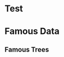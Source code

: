 # Test

# Famous Data

## Famous Trees

<div id="famous-trees-datalist" class="hh-data-list mt-4"></div>

<script>
  new HHDataList({
    controlsAreSmall: { value: false, hasUI: true },
    fieldColWidth: 'narrow',
    fieldDefs: {
      managed: [
        { name: 'id', label: 'ID', isChecked: false }, 
        { name: 'name', label: 'Name', isEditable: true }, 
        { name: 'species', label: 'Species',
          transform: (v) => ({ url: v.link, title: v.text }),
          display: { type: 'link' }
        }, 
        { name: 'description', label: 'Description', colWidth: 'wide', 
          display: { type: 'text', rows: 3 }
        }, 
        { name: 'city', label: 'Nearby City' },
        { name: 'country', label: 'Country',
          transform: async (v) => (await HHDataList.get(`http://localhost:8081/api/devportals/v1/countries/${v}`)).data.name
        },
        { name: 'coordinates', label: 'Coordinates', 
          transform: (v) => ({ 
            url: `https://www.google.com/maps/search/?api=1&query=${v.lat},${v.long}`, 
            title: `${v.lat}, ${v.long}` 
          }),
          display: { type: 'link' }
        }, 
        { name: 'birthYear', label: 'Age (years)',
          transform: (v) => `${ (new Date().getFullYear() - v).toLocaleString() }`
        }, 
        { name: 'height', label: 'Height (meters)', 
          transform: (v) => v > 0 ? Math.round(v * 0.3048) : 'Unknown'
        }, 
        { name: 'links', label: 'Links', 
          transform: (v) => {
            const a = [];
            for (let i of v) { a.push({ url: i.link, title: i.text }); }
            return a;
          },
          display: { type: 'link' }
        }
      ],
      transformed: [
        { alias: 'ID', fieldNames: ['id'], isChecked: false }, 
        { alias: 'Name', fieldNames: ['name'] }, 
        { alias: 'Species', fieldNames: ['species'],
          transform: (v) => ({ url: v.link, title: v.text }),
          display: { type: 'link' }
        }, 
        { alias: 'Description', fieldNames: ['description'], colWidth: 'wide', 
          display: { type: 'text', rows: 3 }
        }, 
        { alias: 'Nearby City', fieldNames: ['city'] },
        { alias: 'Country', fieldNames: ['country'],
          transform: async (v) => (await HHDataList.get(`http://localhost:8081/api/devportals/v1/countries/${v}`)).data.name
        },
        { alias: 'Coordinates', fieldNames: ['lat', 'long'], 
          transform: (v) => ({ 
            url: `https://www.google.com/maps/search/?api=1&query=${v.lat},${v.long}`, 
            title: `${v.lat}, ${v.long}` 
          }),
          display: { type: 'link' }
        }, 
        { alias: 'Age (years)', fieldNames: ['birthYear'],
          transform: (v) => `${ (new Date().getFullYear() - v).toLocaleString() }`
        }, 
        { alias: 'Height (meters)', fieldNames: ['height'], 
          transform: (v) => v > 0 ? Math.round(v * 0.3048) : 'Unknown'
        }, 
        { alias: 'Links', fieldNames: ['links'], 
          transform: (v) => {
            const a = [];
            for (let i of v) { a.push({ url: i.link, title: i.text }); }
            return a;
          },
          display: { type: 'link' }
        }
      ]
    },
    id: 'famous-trees-datalist',
    queryParams: {
      fields: { name: 'fields', default: '*' },
      filter: { name: 'filter' },
      order: { name: 'order', default: 'name' },
      page: { name: 'page' },
      limit: { name: 'limit', choices: [1, 3, 5, 10, 15, 20, 50, 100], default: 5 }
    },
    recordColWidth: 'medium',
    recordContentMode: { value: 'Values', hasUI: true },
    recordCreationMode: { value: 'Transform', hasUI: true },
    recordIdField: 'id',
    recordParity: { value: true, hasUI: true },
    recordsAreExpanded: { value: false, hasUI: true },
    recordsAreNumbered: { value: true, hasUI: true },
    recordsHaveAllFields: { value: true, hasUI: true, fieldValue: 'No data' },
    recordTitle: { fields: ['name'], format: (f, r) => `${r[f[0]]}` },
    reportError: (title, detail) => { reportError(title, detail); },
    reportFieldDefs: { hasUI: true },
    reportInfo: (title, detail) => { reportInfo(title, detail); },
    reportTheme: { hasUI: true },
    responseHelper: {
      record: (res) => res.data,
      records: (res) => res.data.records,
      numPages: (res, limit) => res.data.metadata.numTotalPages,
      numResponseRecords: (res) => res.data.metadata.numResponseRecords,
      numMatchedRecords: (res) => res.data.metadata.numFilteredRecords,
      numTotalRecords: (res) => res.data.metadata.numTotalRecords
    },
    tabDescriptions: {
      home: 'This is the home description.',
      search: 'This is the search description.',
      formedFieldNames: 'This is the formed field names description.',
      simpleFieldNames: 'This is the simple field names description.',
      new: 'This is the new description.',
      created: 'This is the created description.',
      config: 'This is the config description.'
    },
    tabsHaveDescriptions: { value: true, hasUI: true },
    themeName: { value: 'dodger blue', hasUI: true },
    // themeFromPaletteName: {
    //   paletteName: 'dodger blue',
    //   newThemeName: 'My Theme'
    // },
    url: `${getDomain()}/api/famous/v1/trees`,
  });
</script>
